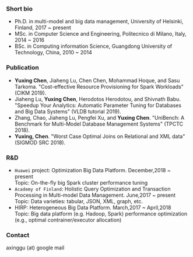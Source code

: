 ### Short bio
- Ph.D. in multi-model and big data management, University of Helsinki, Finland, 2017 ~ present
- MSc. in Computer Science and Engineering, Politecnico di Milano, Italy, 2014 ~ 2016
- BSc. in Computing information Science, Guangdong University of Technology, China, 2010 ~ 2014 

### Publication
- **Yuxing Chen**, Jiaheng Lu, Chen Chen, Mohammad Hoque, and Sasu Tarkoma. "Cost-effective Resource Provisioning for Spark Workloads" (CIKM 2019).
- Jiaheng Lu, **Yuxing Chen**, Herodotos Herodotou, and Shivnath Babu. "Speedup Your Analytics: Automatic Parameter Tuning for Databases and Big Data Systems" (VLDB tutorial 2019).
- Zhang, Chao, Jiaheng Lu, Pengfei Xu, and **Yuxing Chen**. "UniBench: A Benchmark for Multi-Model Database Management Systems" (TPCTC 2018).
- **Yuxing, Chen**. "Worst Case Optimal Joins on Relational and XML data" (SIGMOD SRC 2018).

### R&D
- `Huawei` project: Optimization Big Data Platform. December,2018 ~ present  
 Topic: On-the-fly big Spark cluster performance tuning
- `Academy of Finland`: Holistic Query Optimization and Transaction Processing in Multi-model Data Management. June,2017 ~ present  
 Topic: Data varieties: tabular, JSON, XML, graph, etc.
- HIRP: Heterogeneous Big Data Platform. March,2017 ~ April,2018  
 Topic: Big data platform (e.g. Hadoop, Spark) performance optimization (e.g., optimal contrainer/executor allocation)

### Contact
axinggu (at) google mail
